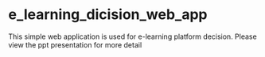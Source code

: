 # e_learning_dicision_web_app
This simple web application is used for e-learning platform decision.
Please view the ppt presentation for more detail
